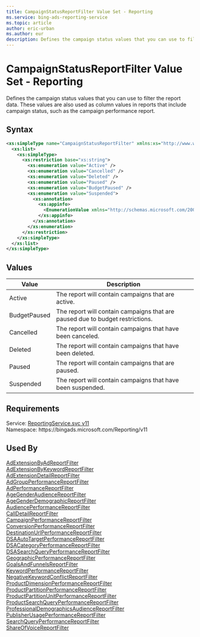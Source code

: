 ```yaml
---
title: CampaignStatusReportFilter Value Set - Reporting
ms.service: bing-ads-reporting-service
ms.topic: article
author: eric-urban
ms.author: eur
description: Defines the campaign status values that you can use to filter the report data.
---
```

# CampaignStatusReportFilter Value Set - Reporting
Defines the campaign status values that you can use to filter the report data. These values are also used as column values in reports that include campaign status, such as the campaign performance report.

## Syntax
```xml
<xs:simpleType name="CampaignStatusReportFilter" xmlns:xs="http://www.w3.org/2001/XMLSchema">
  <xs:list>
    <xs:simpleType>
      <xs:restriction base="xs:string">
        <xs:enumeration value="Active" />
        <xs:enumeration value="Cancelled" />
        <xs:enumeration value="Deleted" />
        <xs:enumeration value="Paused" />
        <xs:enumeration value="BudgetPaused" />
        <xs:enumeration value="Suspended">
          <xs:annotation>
            <xs:appinfo>
              <EnumerationValue xmlns="http://schemas.microsoft.com/2003/10/Serialization/">64</EnumerationValue>
            </xs:appinfo>
          </xs:annotation>
        </xs:enumeration>
      </xs:restriction>
    </xs:simpleType>
  </xs:list>
</xs:simpleType>
```

## <a name="values"></a>Values


|Value|Description|
|-----------|---------------|
|<a name="active"></a>Active|The report will contain campaigns that are active.|
|<a name="budgetpaused"></a>BudgetPaused|The report will contain campaigns that are paused due to budget restrictions.|
|<a name="cancelled"></a>Cancelled|The report will contain campaigns that have been canceled.|
|<a name="deleted"></a>Deleted|The report will contain campaigns that have been deleted.|
|<a name="paused"></a>Paused|The report will contain campaigns that are paused.|
|<a name="suspended"></a>Suspended|The report will contain campaigns that have been suspended.|

## Requirements
Service: [ReportingService.svc v11](https://reporting.api.bingads.microsoft.com/Api/Advertiser/Reporting/v11/ReportingService.svc)  
Namespace: https\://bingads.microsoft.com/Reporting/v11  

## Used By
[AdExtensionByAdReportFilter](adextensionbyadreportfilter.md)  
[AdExtensionByKeywordReportFilter](adextensionbykeywordreportfilter.md)  
[AdExtensionDetailReportFilter](adextensiondetailreportfilter.md)  
[AdGroupPerformanceReportFilter](adgroupperformancereportfilter.md)  
[AdPerformanceReportFilter](adperformancereportfilter.md)  
[AgeGenderAudienceReportFilter](agegenderaudiencereportfilter.md)  
[AgeGenderDemographicReportFilter](agegenderdemographicreportfilter.md)  
[AudiencePerformanceReportFilter](audienceperformancereportfilter.md)  
[CallDetailReportFilter](calldetailreportfilter.md)  
[CampaignPerformanceReportFilter](campaignperformancereportfilter.md)  
[ConversionPerformanceReportFilter](conversionperformancereportfilter.md)  
[DestinationUrlPerformanceReportFilter](destinationurlperformancereportfilter.md)  
[DSAAutoTargetPerformanceReportFilter](dsaautotargetperformancereportfilter.md)  
[DSACategoryPerformanceReportFilter](dsacategoryperformancereportfilter.md)  
[DSASearchQueryPerformanceReportFilter](dsasearchqueryperformancereportfilter.md)  
[GeographicPerformanceReportFilter](geographicperformancereportfilter.md)  
[GoalsAndFunnelsReportFilter](goalsandfunnelsreportfilter.md)  
[KeywordPerformanceReportFilter](keywordperformancereportfilter.md)  
[NegativeKeywordConflictReportFilter](negativekeywordconflictreportfilter.md)  
[ProductDimensionPerformanceReportFilter](productdimensionperformancereportfilter.md)  
[ProductPartitionPerformanceReportFilter](productpartitionperformancereportfilter.md)  
[ProductPartitionUnitPerformanceReportFilter](productpartitionunitperformancereportfilter.md)  
[ProductSearchQueryPerformanceReportFilter](productsearchqueryperformancereportfilter.md)  
[ProfessionalDemographicsAudienceReportFilter](professionaldemographicsaudiencereportfilter.md)  
[PublisherUsagePerformanceReportFilter](publisherusageperformancereportfilter.md)  
[SearchQueryPerformanceReportFilter](searchqueryperformancereportfilter.md)  
[ShareOfVoiceReportFilter](shareofvoicereportfilter.md)  

